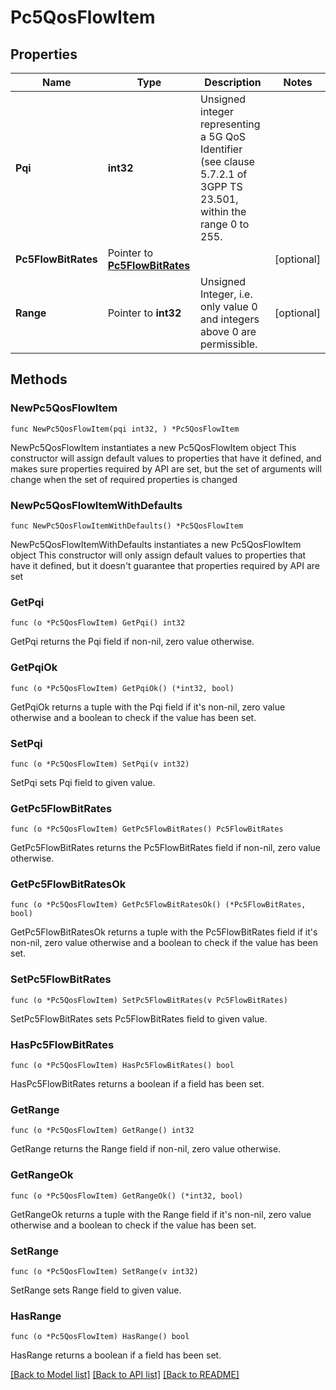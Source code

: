 # Pc5QosFlowItem

## Properties

Name | Type | Description | Notes
------------ | ------------- | ------------- | -------------
**Pqi** | **int32** | Unsigned integer representing a 5G QoS Identifier (see clause 5.7.2.1 of 3GPP TS 23.501, within the range 0 to 255.  | 
**Pc5FlowBitRates** | Pointer to [**Pc5FlowBitRates**](Pc5FlowBitRates.md) |  | [optional] 
**Range** | Pointer to **int32** | Unsigned Integer, i.e. only value 0 and integers above 0 are permissible. | [optional] 

## Methods

### NewPc5QosFlowItem

`func NewPc5QosFlowItem(pqi int32, ) *Pc5QosFlowItem`

NewPc5QosFlowItem instantiates a new Pc5QosFlowItem object
This constructor will assign default values to properties that have it defined,
and makes sure properties required by API are set, but the set of arguments
will change when the set of required properties is changed

### NewPc5QosFlowItemWithDefaults

`func NewPc5QosFlowItemWithDefaults() *Pc5QosFlowItem`

NewPc5QosFlowItemWithDefaults instantiates a new Pc5QosFlowItem object
This constructor will only assign default values to properties that have it defined,
but it doesn't guarantee that properties required by API are set

### GetPqi

`func (o *Pc5QosFlowItem) GetPqi() int32`

GetPqi returns the Pqi field if non-nil, zero value otherwise.

### GetPqiOk

`func (o *Pc5QosFlowItem) GetPqiOk() (*int32, bool)`

GetPqiOk returns a tuple with the Pqi field if it's non-nil, zero value otherwise
and a boolean to check if the value has been set.

### SetPqi

`func (o *Pc5QosFlowItem) SetPqi(v int32)`

SetPqi sets Pqi field to given value.


### GetPc5FlowBitRates

`func (o *Pc5QosFlowItem) GetPc5FlowBitRates() Pc5FlowBitRates`

GetPc5FlowBitRates returns the Pc5FlowBitRates field if non-nil, zero value otherwise.

### GetPc5FlowBitRatesOk

`func (o *Pc5QosFlowItem) GetPc5FlowBitRatesOk() (*Pc5FlowBitRates, bool)`

GetPc5FlowBitRatesOk returns a tuple with the Pc5FlowBitRates field if it's non-nil, zero value otherwise
and a boolean to check if the value has been set.

### SetPc5FlowBitRates

`func (o *Pc5QosFlowItem) SetPc5FlowBitRates(v Pc5FlowBitRates)`

SetPc5FlowBitRates sets Pc5FlowBitRates field to given value.

### HasPc5FlowBitRates

`func (o *Pc5QosFlowItem) HasPc5FlowBitRates() bool`

HasPc5FlowBitRates returns a boolean if a field has been set.

### GetRange

`func (o *Pc5QosFlowItem) GetRange() int32`

GetRange returns the Range field if non-nil, zero value otherwise.

### GetRangeOk

`func (o *Pc5QosFlowItem) GetRangeOk() (*int32, bool)`

GetRangeOk returns a tuple with the Range field if it's non-nil, zero value otherwise
and a boolean to check if the value has been set.

### SetRange

`func (o *Pc5QosFlowItem) SetRange(v int32)`

SetRange sets Range field to given value.

### HasRange

`func (o *Pc5QosFlowItem) HasRange() bool`

HasRange returns a boolean if a field has been set.


[[Back to Model list]](../README.md#documentation-for-models) [[Back to API list]](../README.md#documentation-for-api-endpoints) [[Back to README]](../README.md)



